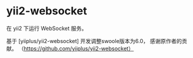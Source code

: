 # yii2-websocket

在 yii2 下运行 WebSocket 服务。

基于 [yiiplus/yii2-websocket] 开发调整swoole版本为6.0， 感谢原作者的贡献。
（https://github.com/yiiplus/yii2-websocket）